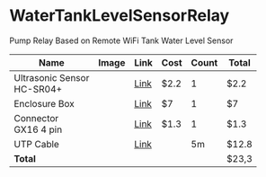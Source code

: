 # WaterTankLevelSensorRelay
Pump Relay Based on Remote WiFi Tank Water Level Sensor


|Name|Image|Link|Cost|Count|Total|
|----|-----|----|----|------|--|
|Ultrasonic Sensor<br>HC-SR04+  ||[Link](https://ru.aliexpress.com/item/32860776120.html)|$2.2|1|$2.2
|Enclosure Box||[Link](https://ru.aliexpress.com/item/32821317233.html)|$7|1|$7
|Connector<br>GX16 4 pin||[Link](https://ru.aliexpress.com/item/32823665189.html)|$1.3|1|$1.3
|UTP Cable||[Link](https://ru.aliexpress.com/item/4000053396398.html)||5m|$12.8
|**Total**|||||$23,3|





